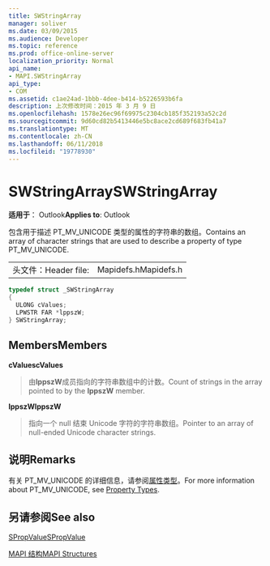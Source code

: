 ```yaml
---
title: SWStringArray
manager: soliver
ms.date: 03/09/2015
ms.audience: Developer
ms.topic: reference
ms.prod: office-online-server
localization_priority: Normal
api_name:
- MAPI.SWStringArray
api_type:
- COM
ms.assetid: c1ae24ad-1bbb-4dee-b414-b5226593b6fa
description: 上次修改时间：2015 年 3 月 9 日
ms.openlocfilehash: 1578e26ec96f69975c2304cb185f352193a52c2d
ms.sourcegitcommit: 9d60cd82b5413446e5bc8ace2cd689f683fb41a7
ms.translationtype: MT
ms.contentlocale: zh-CN
ms.lasthandoff: 06/11/2018
ms.locfileid: "19778930"
---
```

# <a name="swstringarray"></a><span data-ttu-id="dc53f-103">SWStringArray</span><span class="sxs-lookup"><span data-stu-id="dc53f-103">SWStringArray</span></span>

  
  
<span data-ttu-id="dc53f-104">**适用于**： Outlook</span><span class="sxs-lookup"><span data-stu-id="dc53f-104">**Applies to**: Outlook</span></span> 
  
<span data-ttu-id="dc53f-105">包含用于描述 PT_MV_UNICODE 类型的属性的字符串的数组。</span><span class="sxs-lookup"><span data-stu-id="dc53f-105">Contains an array of character strings that are used to describe a property of type PT_MV_UNICODE.</span></span> 
  
|||
|:-----|:-----|
|<span data-ttu-id="dc53f-106">头文件：</span><span class="sxs-lookup"><span data-stu-id="dc53f-106">Header file:</span></span>  <br/> |<span data-ttu-id="dc53f-107">Mapidefs.h</span><span class="sxs-lookup"><span data-stu-id="dc53f-107">Mapidefs.h</span></span>  <br/> |
   
```cpp
typedef struct _SWStringArray
{
  ULONG cValues;
  LPWSTR FAR *lppszW;
} SWStringArray;

```

## <a name="members"></a><span data-ttu-id="dc53f-108">Members</span><span class="sxs-lookup"><span data-stu-id="dc53f-108">Members</span></span>

 <span data-ttu-id="dc53f-109">**cValues**</span><span class="sxs-lookup"><span data-stu-id="dc53f-109">**cValues**</span></span>
  
> <span data-ttu-id="dc53f-110">由**lppszW**成员指向的字符串数组中的计数。</span><span class="sxs-lookup"><span data-stu-id="dc53f-110">Count of strings in the array pointed to by the **lppszW** member.</span></span> 
    
 <span data-ttu-id="dc53f-111">**lppszW**</span><span class="sxs-lookup"><span data-stu-id="dc53f-111">**lppszW**</span></span>
  
> <span data-ttu-id="dc53f-112">指向一个 null 结束 Unicode 字符的字符串数组。</span><span class="sxs-lookup"><span data-stu-id="dc53f-112">Pointer to an array of null-ended Unicode character strings.</span></span>
    
## <a name="remarks"></a><span data-ttu-id="dc53f-113">说明</span><span class="sxs-lookup"><span data-stu-id="dc53f-113">Remarks</span></span>

<span data-ttu-id="dc53f-114">有关 PT_MV_UNICODE 的详细信息，请参阅[属性类型](property-types.md)。</span><span class="sxs-lookup"><span data-stu-id="dc53f-114">For more information about PT_MV_UNICODE, see [Property Types](property-types.md).</span></span>
  
## <a name="see-also"></a><span data-ttu-id="dc53f-115">另请参阅</span><span class="sxs-lookup"><span data-stu-id="dc53f-115">See also</span></span>



[<span data-ttu-id="dc53f-116">SPropValue</span><span class="sxs-lookup"><span data-stu-id="dc53f-116">SPropValue</span></span>](spropvalue.md)


[<span data-ttu-id="dc53f-117">MAPI 结构</span><span class="sxs-lookup"><span data-stu-id="dc53f-117">MAPI Structures</span></span>](mapi-structures.md)

